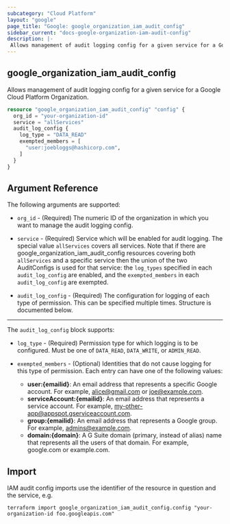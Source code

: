 ```yaml
---
subcategory: "Cloud Platform"
layout: "google"
page_title: "Google: google_organization_iam_audit_config"
sidebar_current: "docs-google-organization-iam-audit-config"
description: |-
 Allows management of audit logging config for a given service for a Google Cloud Platform Organization.
---
```


## google\_organization\_iam\_audit\_config

Allows management of audit logging config for a given service for a Google Cloud Platform Organization.

```terraform
resource "google_organization_iam_audit_config" "config" {
  org_id = "your-organization-id"
  service = "allServices"
  audit_log_config {
    log_type = "DATA_READ"
    exempted_members = [
      "user:joebloggs@hashicorp.com",
    ]
  }
}
```

## Argument Reference

The following arguments are supported:

* `org_id` - (Required) The numeric ID of the organization in which you want to manage the audit logging config.

* `service` - (Required) Service which will be enabled for audit logging.  The special value `allServices` covers all services.  Note that if there are google\_organization\_iam\_audit\_config resources covering both `allServices` and a specific service then the union of the two AuditConfigs is used for that service: the `log_types` specified in each `audit_log_config` are enabled, and the `exempted_members` in each `audit_log_config` are exempted.

* `audit_log_config` - (Required) The configuration for logging of each type of permission.  This can be specified multiple times.  Structure is documented below.

---

The `audit_log_config` block supports:

* `log_type` - (Required) Permission type for which logging is to be configured.  Must be one of `DATA_READ`, `DATA_WRITE`, or `ADMIN_READ`.

* `exempted_members` - (Optional) Identities that do not cause logging for this type of permission.
  Each entry can have one of the following values:
  * **user:{emailid}**: An email address that represents a specific Google account. For example, alice@gmail.com or joe@example.com.
  * **serviceAccount:{emailid}**: An email address that represents a service account. For example, my-other-app@appspot.gserviceaccount.com.
  * **group:{emailid}**: An email address that represents a Google group. For example, admins@example.com.
  * **domain:{domain}**: A G Suite domain (primary, instead of alias) name that represents all the users of that domain. For example, google.com or example.com.

## Import
IAM audit config imports use the identifier of the resource in question and the service, e.g.

```
terraform import google_organization_iam_audit_config.config "your-organization-id foo.googleapis.com"
```
